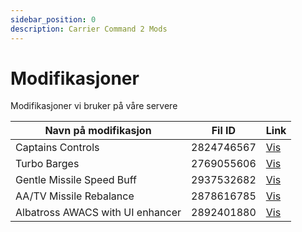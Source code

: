 ```yaml
---
sidebar_position: 0
description: Carrier Command 2 Mods
---
```


# Modifikasjoner
Modifikasjoner vi bruker på våre servere

| Navn på modifikasjon             | Fil ID     | Link                                                                     |
| -------------------------------- | ---------- | ------------------------------------------------------------------------ |
| Captains Controls                | 2824746567 | [Vis](https://steamcommunity.com/sharedfiles/filedetails/?id=2824746567) |
| Turbo Barges                     | 2769055606 | [Vis](https://steamcommunity.com/sharedfiles/filedetails/?id=2769055606) |
| Gentle Missile Speed Buff        | 2937532682 | [Vis](https://steamcommunity.com/sharedfiles/filedetails/?id=2937532682) |
| AA/TV Missile Rebalance          | 2878616785 | [Vis](https://steamcommunity.com/sharedfiles/filedetails/?id=2878616785) |
| Albatross AWACS with UI enhancer | 2892401880 | [Vis](https://steamcommunity.com/sharedfiles/filedetails/?id=2892401880) |
